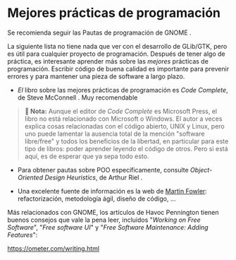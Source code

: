 # Mejores prácticas de programación

Se recomienda seguir las Pautas de programación de GNOME <span class="gnome-programming-guidelines"></span>.

La siguiente lista no tiene nada que ver con el desarrollo de GLib/GTK, pero es útil para cualquier proyecto de programación. Después de tener algo de práctica, es interesante aprender más sobre las *mejores* prácticas de programación. Escribir código de buena calidad es importante para prevenir errores y para mantener una pieza de software a largo plazo.

* *El* libro sobre las mejores prácticas de programación es *Code Complete*, de Steve McConnell <span class="code-complete"></span>. Muy recomendable

> **📌 Nota:** Aunque el editor de *Code Complete* es Microsoft Press, el libro no está relacionado con Microsoft o Windows. El autor a veces explica cosas relacionadas con el código abierto, UNIX y Linux, pero uno puede lamentar la ausencia total de la mención "software libre/free" y todos los beneficios de la libertad, en particular para este tipo de libros: poder aprender leyendo el código de otros. Pero si está aquí, es de esperar que ya sepa todo esto.

* Para obtener pautas sobre POO específicamente, consulte *Object-Oriented Design Heuristics*, de Arthur Riel <span class="oop-book"></span>.

* Una excelente fuente de información es la web de [Martin Fowler](https://martinfowler.com/): refactorización, metodología ágil, diseño de código, ...

Más relacionados con GNOME, los artículos de Havoc Pennington tienen buenos consejos que vale la pena leer, incluidos "*Working on Free Software*", "*Free software UI*" y "*Free Software Maintenance: Adding Features*":

<https://ometer.com/writing.html>
